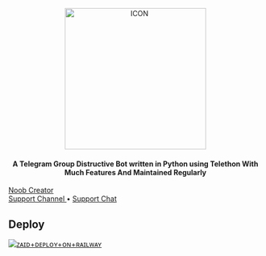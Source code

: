 <p align="center"><img src="https://telegra.ph/file/3cdb65b6d72babdb39941.jpg" alt="ICON" width="280" height="280"/></p>


<h4 align="center">
    A Telegram Group Distructive Bot written in Python using Telethon With Much Features And Maintained Regularly
</h4>

<p>

<a href="https://t.me/PiroXpower"> Noob Creator </a>     
    <a href="https://t.me/RaichuUpdate"> Support Channel </a> •
    <a href="https://t.me/RaichuOfficial"> Support Chat </a> 
 </p>


## Deploy



[![ᴢᴀɪᴅ+ᴅᴇᴘʟᴏʏ+ᴏɴ+ʀᴀɪʟᴡᴀʏ](https://railway.app/button.svg)](https://railway.app/new/template?template=https://github.com/TeamRaichu/BanAllBot&env=TOKEN,OWNER_ID,API_KEY,API_HASH )
